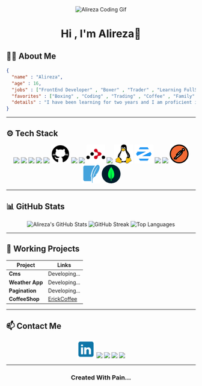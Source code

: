 <div align="center">
  <img width="500px" src="./asset/Readme_Head.gif" height="400px" alt="Alireza Coding Gif" />
  <h1>Hi , I'm Alireza💙</h1>
</div>

## 🧑‍💻 About Me

```Json
{
  "name" : "Alireza",
  "age" : 16,
  "jobs" : ["FrontEnd Developer" , "Boxer" , "Trader" , "Learning FullStack"],
  "favorites" : ["Boxing" , "Coding" , "Trading" , "Coffee" , "Family" , "Cars" , "Bikes"],
  "details" : "I have been learning for two years and I am proficient in front-end development and I am planning to move to back-end for full-stack development and telegram bots or even AI. I have also been boxing for two years and I love it. I also work in financial markets."
}

```

---

## ⚙️ Tech Stack

<div align="center" >
  <a href="https://developer.mozilla.org/en-US/docs/Web/HTML"><img width="50px" src="./asset/logos/icons8-html5-96.png"/></a>
  <a href="https://developer.mozilla.org/en-US/docs/Web/CSS"><img width="50px" src="./asset/logos/icons8-css3-96.png"/></a>
  <a href="https://developer.mozilla.org/en-US/docs/Web/JavaScript"><img width="50px" src="./asset/logos/icons8-javascript-96.png"/></a>
  <a href="https://www.npmjs.com/"><img width="50px" src="./asset/logos/icons8-npm-96.png"/></a>
  <a href="https://git-scm.com/doc"><img width="50px" src="./asset/logos/icons8-git-96.png"/></a>
  <a href="https://docs.github.com/en"><img width="50px" src="./asset/logos/icons8-github-50.png"/></a>
  <a href="https://tailwindcss.com/docs"><img width="50px" src="./asset/logos/icons8-tailwindcss-96.png"/></a>
  <a href="https://react.dev/"><img width="50px" src="./asset/logos/icons8-react-96.png"/></a>
  <a href="https://reactrouter.com/en/main"><img width="50px" src="./asset/logos/react-router-svgrepo-com.png"/></a>
  <a href="https://www.typescriptlang.org/docs/"><img width="50px" src="./asset/logos/icons8-typescript-96.png"/></a>
  <a href="https://www.linux.org/pages/download/"><img width="50px" src="./asset/logos/icons8-linux-50.png"/></a>
  <a href="https://zorin.com/help/"><img width="50px" src="./asset/logos/icons8-zorin-50.png"/></a>
  <a href="https://www.python.org/doc/"><img width="50px" src="./asset/logos/icons8-python-96.png"/></a> 
  <a href="https://docs.djangoproject.com/en/stable/"><img width="50px" src="./asset/logos/icons8-django-96 (1).png"/></a> 
  <a href="https://learning.postman.com/docs/getting-started/introduction/"><img width="50px" src="./asset/logos/icons8-postman-inc-50.png"/></a>
  <a href="https://www.sqlite.org/docs.html"><img width="50px" src="./asset/logos/icons8-sqlite-50.png"/></a>
  <a href="https://www.mongodb.com/docs/"><img width="50px" style="border-radius: 100%" src="./asset/logos/icons8-mongo-db-50.png"/></a>
</div>

---

## 📊 GitHub Stats

<div align="center">
  <img src="https://github-readme-stats.vercel.app/api?username=AlirezaFCB-DEV&show_icons=true&theme=radical" alt="Alireza's GitHub Stats"/>
  <img src="https://github-readme-streak-stats.herokuapp.com/?user=AlirezaFCB-DEV&theme=radical" alt="GitHub Streak"/>
  <img src="https://github-readme-stats.vercel.app/api/top-langs/?username=AlirezaFCB-DEV&layout=compact&theme=radical" alt="Top Languages"/>
</div>

---

## 📂 Working Projects

| Project         | Links                                    |
| --------------- | ---------------------------------------- |
| **Cms**         | Developing...                            |
| **Weather App** | Developing...                            |
| **Pagination**  | Developing...                            |
| **CoffeeShop**  | <a href="https://erik-coffe-shop-urlo.vercel.app/">ErickCoffee</a> |

---

## 📫 Contact Me

<div align="center">
  <a href="https://www.linkedin.com/in/alireza-shaghaghi-5a7964369/"><img src="./asset/logos/icons8-linkedin-50.png" width="48px" height="48px"/></a>
  <a href="mailto:alirezadeveloper5@gmail.com"><img src="./asset/logos/icons8-gmail-48.png"/></a>
  <a href="https://t.me/FRONT_END_DEVELOPER01010"><img src="./asset/logos/icons8-telegram-48.png"/></a>
  <a href="https://www.instagram.com/alireza_shaghagh88?igsh=NDB3azBlNWl3cDht"><img src="./asset/logos/icons8-instagram-48.png"/></a>
  <a href="https://wa.me/qr/MIVLOR2YPS5KH1"><img src="./asset/logos/icons8-whatsapp-48.png"/></a> 
</div>

---

<h3 align="center">Created With Pain...</h3>